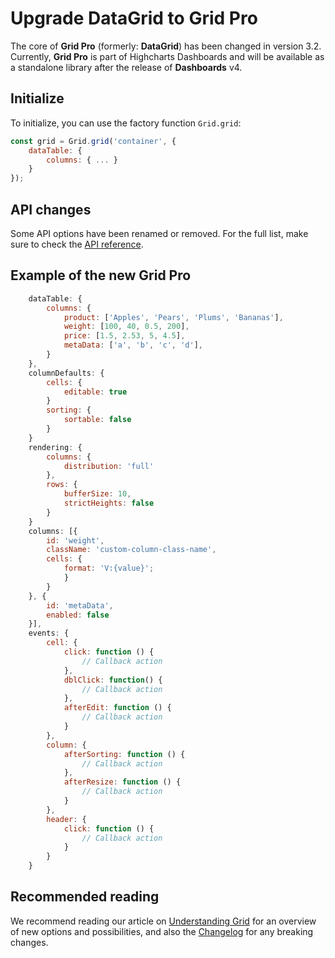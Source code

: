 # Upgrade DataGrid to Grid Pro
The core of **Grid Pro** (formerly: **DataGrid**) has been changed in version 3.2. Currently, **Grid Pro** is part of Highcharts Dashboards and will be available as a standalone library after the release of **Dashboards** v4.

## Initialize
To initialize, you can use the factory function `Grid.grid`:

```js
const grid = Grid.grid('container', {
    dataTable: {
        columns: { ... }
    }
});
```

## API changes
Some API options have been renamed or removed. For the full list, make sure to check the [API reference](https://api.highcharts.com/dashboards/).

## Example of the new Grid Pro

```js
    dataTable: {
        columns: {
            product: ['Apples', 'Pears', 'Plums', 'Bananas'],
            weight: [100, 40, 0.5, 200],
            price: [1.5, 2.53, 5, 4.5],
            metaData: ['a', 'b', 'c', 'd'],
        }
    },
    columnDefaults: {
        cells: {
            editable: true
        }
        sorting: {
            sortable: false
        }
    }
    rendering: {
        columns: {
            distribution: 'full'
        },
        rows: {
            bufferSize: 10,
            strictHeights: false
        }
    }
    columns: [{
        id: 'weight',
        className: 'custom-column-class-name',
        cells: {
            format: 'V:{value}';
            }
        }
    }, {
        id: 'metaData',
        enabled: false
    }],
    events: {
        cell: {
            click: function () {
                // Callback action
            },
            dblClick: function() {
                // Callback action
            },
            afterEdit: function () {
                // Callback action
            }
        },
        column: {
            afterSorting: function () {
                // Callback action
            },
            afterResize: function () {
                // Callback action
            }
        },
        header: {
            click: function () {
                // Callback action
            }
        }
    }
```

## Recommended reading
We recommend reading our article on [Understanding Grid](https://www.highcharts.com/docs/grid/understanding-grid) for an overview of new options and possibilities, and also the [Changelog](https://www.highcharts.com/changelog/#highcharts-dashboards) for any breaking changes.
